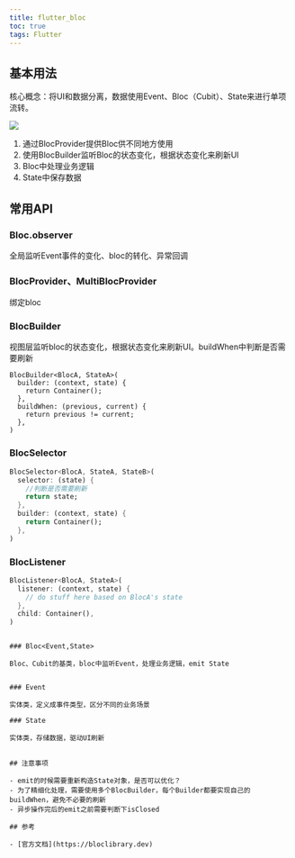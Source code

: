 ```yaml
---
title: flutter_bloc
toc: true
tags: Flutter
---
```



## 基本用法

核心概念：将UI和数据分离，数据使用Event、Bloc（Cubit）、State来进行单项流转。

![](./1.webp)

1. 通过BlocProvider提供Bloc供不同地方使用
2. 使用BlocBuilder监听Bloc的状态变化，根据状态变化来刷新UI
3. Bloc中处理业务逻辑
4. State中保存数据

## 常用API


### Bloc.observer

全局监听Event事件的变化、bloc的转化、异常回调


### BlocProvider、MultiBlocProvider

绑定bloc

### BlocBuilder

视图层监听bloc的状态变化，根据状态变化来刷新UI。buildWhen中判断是否需要刷新

```
BlocBuilder<BlocA, StateA>(
  builder: (context, state) {
    return Container();
  },
  buildWhen: (previous, current) {
    return previous != current;
  },
)
```

### BlocSelector

```dart
BlocSelector<BlocA, StateA, StateB>(
  selector: (state) {
    //判断是否需要刷新
    return state;
  },
  builder: (context, state) {
    return Container();
  },
)
```

### BlocListener

```dart
BlocListener<BlocA, StateA>(
  listener: (context, state) {
    // do stuff here based on BlocA's state
  },
  child: Container(),
)
```
```

### Bloc<Event,State>

Bloc、Cubit的基类，bloc中监听Event，处理业务逻辑，emit State


### Event

实体类，定义成事件类型，区分不同的业务场景

### State

实体类，存储数据，驱动UI刷新


## 注意事项

- emit的时候需要重新构造State对象，是否可以优化？
- 为了精细化处理，需要使用多个BlocBuilder，每个Builder都要实现自己的buildWhen，避免不必要的刷新
- 异步操作完后的emit之前需要判断下isClosed

## 参考

- [官方文档](https://bloclibrary.dev)
